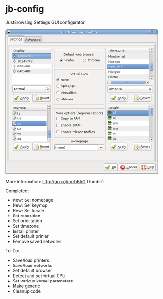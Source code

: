 jb-config
=========

JustBrowsing Settings GUI configurator

![Screenshot](/jb-settings.gif)

More information: http://goo.gl/mzbB5G (Tumblr)

Completed:
* New: Set homepage
* New: Set keymap 
* New: Set locale
* Set resolution
* Set orientation
* Set timezone
* Install printer
* Set default printer
* Remove saved networks

To-Do:
* Save/load printers
* Save/load networks
* Set default browser
* Detect and set virtual GPU
* Set various kernel parameters
* Make generic
* Cleanup code
